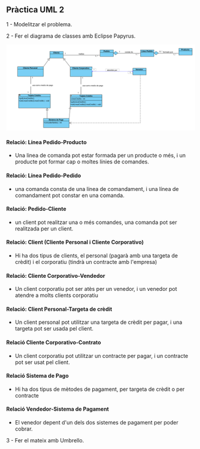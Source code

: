 ## Pràctica UML 2

1 - Modelitzar el problema.

2 - Fer el diagrama de classes amb Eclipse Papyrus.

![](imatges/1.png)

#### Relació: Línea Pedido-Producto
- Una linea de comanda pot estar formada per un producte o més, i un producte pot formar cap o moltes línies de comandes.
#### Relació: Línea Pedido-Pedido
- una comanda consta de una línea de comandament, i una línea de comandament pot constar en una comanda.
#### Relació: Pedido-Cliente
- un client pot realitzar una o més comandes, una comanda pot ser realitzada per un client.
####  Relació: Client (Cliente Personal i Cliente Corporativo)
- Hi ha dos tipus de clients, el personal (pagarà amb una targeta de crèdit) i el corporatiu (tindrà un contracte amb l'empresa)
####    Relació: Cliente Corporativo-Vendedor
- Un client corporatiu pot ser atès per un venedor, i un venedor pot atendre a molts clients corporatiu
#### Relació: Client Personal-Targeta de crèdit
- Un client personal pot utilitzar una targeta de crèdit per pagar, i una targeta pot ser usada pel client.
#### Relació Cliente Corporativo-Contrato
   - Un client corporatiu pot utilitzar un contracte per pagar, i un contracte pot ser usat pel client.
#### Relació Sistema de Pago
 - Hi ha dos tipus de mètodes de pagament, per targeta de crèdit o per contracte
#### Relació Vendedor-Sistema de Pagament
- El venedor depent d'un dels dos sistemes de pagament per poder cobrar.

3 - Fer el mateix amb Umbrello.
